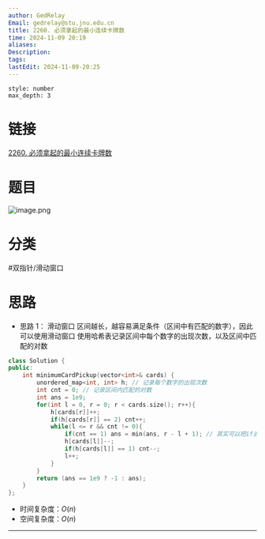 ```yaml
---
author: GedRelay
Email: gedrelay@stu.jnu.edu.cn
title: 2260. 必须拿起的最小连续卡牌数
time: 2024-11-09 20:19
aliases: 
Description: 
tags: 
lastEdit: 2024-11-09-20:25
---
```


```toc
style: number
max_depth: 3
```

# 链接
[2260. 必须拿起的最小连续卡牌数](https://leetcode.cn/problems/minimum-consecutive-cards-to-pick-up/) 

# 题目
![image.png](https://ged-pic-bed.oss-cn-guangzhou.aliyuncs.com/img/202411092019217.png)


# 分类
#双指针/滑动窗口 

# 思路
- 思路 1：
滑动窗口
区间越长，越容易满足条件（区间中有匹配的数字），因此可以使用滑动窗口
使用哈希表记录区间中每个数字的出现次数，以及区间中匹配的对数


```cpp
class Solution {
public:
    int minimumCardPickup(vector<int>& cards) {
        unordered_map<int, int> h; // 记录每个数字的出现次数
        int cnt = 0; // 记录区间内匹配的对数
        int ans = 1e9;
        for(int l = 0, r = 0; r < cards.size(); r++){
            h[cards[r]]++;
            if(h[cards[r]] == 2) cnt++;
            while(l <= r && cnt != 0){
                if(cnt == 1) ans = min(ans, r - l + 1); // 其实可以把if去掉，因为如果区间中对数大于1，那么这个区间中对数为1的子区间已经记录答案了，取min不会对答案造成影响
                h[cards[l]]--;
                if(h[cards[l]] == 1) cnt--;
                l++;
            }
        }
        return (ans == 1e9 ? -1 : ans);
    }
};
```


- 时间复杂度：${O\left( n \right)  }$ 
- 空间复杂度：${O\left( n \right)  }$ 


---

